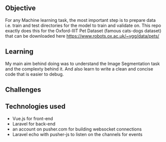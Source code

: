 ## Objective
For any Machine learning task, the most important step is to prepare data i.e. train and test directories for the model to train and validate on. This repo exactly does this
for the Oxford-IIIT Pet Dataset (famous cats-dogs dataset) that can be downloaded here https://www.robots.ox.ac.uk/~vgg/data/pets/

## Learning  
My main aim behind doing was to understand the Image Segmentation task and the complexty behind it. And also learn to write a clean and concise code that is easier to debug.

## Challenges


## Technologies used
- Vue.js for front-end
- Laravel for back-end
- an account on pusher.com for building websocket connections
- Laravel echo with pusher-js to listen on the channels for events
